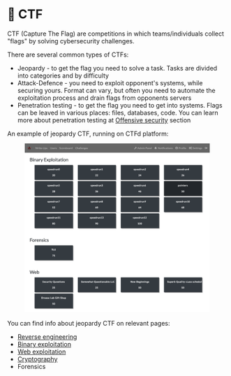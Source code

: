 # 🚩 CTF

CTF (Capture The Flag) are competitions in which teams/individuals collect "flags" by solving cybersecurity challenges.

There are several common types of CTFs:

* Jeopardy - to get the flag you need to solve a task. Tasks are divided into categories and by difficulty
* Attack-Defence - you need to exploit opponent's systems, while securing yours. Format can vary, but often you need to automate the exploitation process and drain flags from opponents servers
* Penetration testing - to get the flag you need to get into systems. Flags can be leaved in various places: files, databases, code. You can learn more about penetration testing at [Offensive security](../offensive-security/) section

An example of jeopardy CTF, running on CTFd platform:

<figure><img src="../.gitbook/assets/image (1) (1) (1).png" alt=""><figcaption></figcaption></figure>

You can find info about jeopardy CTF on relevant pages:

* [Reverse engineering](reverse-engineering/)
* [Binary exploitation](binary-exploitation.md)
* [Web exploitation](web-exploitation/)
* [Cryptography](cryptography/)
* Forensics

